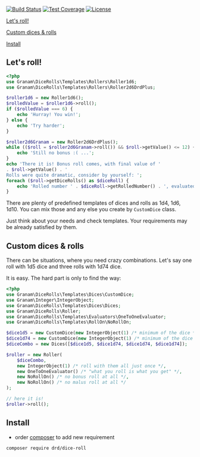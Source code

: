 [![Build Status](https://travis-ci.org/jaroslavtyc/drd-dice-roll.svg?branch=master)](https://travis-ci.org/jaroslavtyc/drd-dice-rolls)
[![Test Coverage](https://codeclimate.com/github/jaroslavtyc/drd-dice-roll/badges/coverage.svg)](https://codeclimate.com/github/jaroslavtyc/drd-dice-rolls/coverage)
[![License](https://poser.pugx.org/drd/dice-rolls/license)](https://packagist.org/packages/drd/dice-rolls)

[Let's roll!](#lets-roll)

[Custom dices & rolls](#custom-dices--rolls)

[Install](#install)

## Let's roll!

```php
<?php
use Granam\DiceRolls\Templates\Rollers\Roller1d6;
use Granam\DiceRolls\Templates\Rollers\Roller2d6DrdPlus;

$roller1d6 = new Roller1d6();
$rolledValue = $roller1d6->roll();
if ($rolledValue === 6) {
    echo 'Hurray! You win!';
} else {
    echo 'Try harder';
}

$roller2d6Granam = new Roller2d6DrdPlus();
while (($roll = $roller2d6Granam->roll()) && $roll->getValue() <= 12) {
    echo 'Still no bonus :( ...';
}
echo 'There it is! Bonus roll comes, with final value of '
. $roll->getValue() . '
Rolls were quite dramatic, consider by yourself: ';
foreach ($roll->getDiceRolls() as $diceRoll) {
    echo 'Rolled number ' . $diceRoll->getRolledNumber() . ', evaluated as value ' . $diceRoll->getValue(); 
}
```
There are plenty of predefined templates of dices and rolls as 1d4, 1d6, 1d10.
You can mix those and any else you create by `CustomDice` class.

Just think about your needs and check templates. Your requirements may be already satisfied by them.


## Custom dices & rolls
There can be situations, where you need crazy combinations. Let's say one roll with 1d5 dice and three rolls with 1d74 dice.

It is easy. The hard part is only to find the way:
```php
<?php
use Granam\DiceRolls\Templates\Dices\CustomDice;
use Granam\Integer\IntegerObject;
use Granam\DiceRolls\Templates\Dices\Dices;
use Granam\DiceRolls\Roller;
use Granam\DiceRolls\Templates\Evaluators\OneToOneEvaluator;
use Granam\DiceRolls\Templates\RollOn\NoRollOn;

$dice1d5 = new CustomDice(new IntegerObject(1) /* minimum of the dice */, new IntegerObject(5) /* maximum of the dice */);
$dice1d74 = new CustomDice(new IntegerObject(1) /* minimum of the dice */, new IntegerObject(74) /* maximum of the dice */);
$diceCombo = new Dices([$dice1d5, $dice1d74, $dice1d74, $dice1d74]);

$roller = new Roller(
    $diceCombo,
    new IntegerObject(1) /* roll with them all just once */,
    new OneToOneEvaluator() /* "what you roll is what you get" */,
    new NoRollOn() /* no bonus roll at all */,
    new NoRollOn() /* no malus roll at all */
);

// here it is!
$roller->roll();

```

## Install
- order [composer](https://getcomposer.org/download/) to add new requirement
```
composer require drd/dice-roll
```
